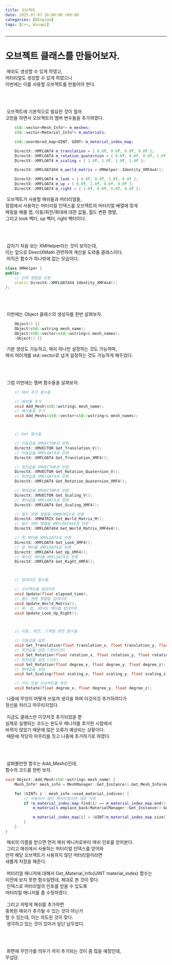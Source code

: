 ```yaml
---
title: 오브젝트
date: 2025-07-07 16:00:00 +09:00
categories: [BEngine]
tags: [C++, Winapi]
---
```


---
# 오브젝트 클래스를 만들어보자.
&nbsp;매쉬도 생성할 수 있게 하였고,<br>
머터리얼도 생성할 수 있게 하였으니<br>
이번에는 이를 사용할 오브젝트를 만들어야 한다.

<br><br><br>&nbsp;오브젝트에 기본적으로 필요한 것이 뭘까<br>
고민을 하면서 오브젝트의 멤버 변수들을 추가하였다.

```cpp
	std::vector<Mesh_Info*> m_meshes;
	std::vector<Material_Info*> m_materials;

	std::unordered_map<UINT, UINT> m_material_index_map;

	DirectX::XMFLOAT4 m_translation = { 0.0f, 0.0f, 0.0f, 0.0f };
	DirectX::XMFLOAT4 m_rotation_quaternion = { 0.0f, 0.0f, 0.0f, 1.0f };
	DirectX::XMFLOAT4 m_scaling = { 1.0f, 1.0f, 1.0f, 1.0f };

	DirectX::XMFLOAT4X4 m_world_matrix = XMHelper::Identity_XMF4x4();

	DirectX::XMFLOAT4 m_look = { 0.0f, 0.0f, 1.0f, 0.0f };
	DirectX::XMFLOAT4 m_up = { 0.0f, 1.0f, 0.0f, 0.0f };
	DirectX::XMFLOAT4 m_right = { 1.0f, 0.0f, 0.0f, 0.0f };
```

&nbsp;오브젝트가 사용할 매쉬들과 머터리얼들,<br>
정점에서 사용하는 머터리얼 인덱스를 오브젝트의 머터리얼 배열에 맞게<br>
매핑을 해줄 맵, 이동/회전/확대에 대한 값들, 월드 변환 행렬,<br>
그리고 look 벡터, up 벡터, right 벡터이다.

<br><br><br>&nbsp;갑자기 처음 보는 XMHelper라는 것이 보이는데,<br>
이는 앞으로 DirectXMath 관련하여 계산을 도와줄 클래스이다.<br>
&nbsp;아직은 함수가 하나밖에 없는 모습이다.

```cpp
class XMHelper {
public:
	// 단위 행렬을 반환
	static DirectX::XMFLOAT4X4 Identity_XMF4x4();
};
```

<br><br><br>&nbsp;이번에는 Object 클래스의 생성자를 한번 살펴보자.

```cpp
	Object() {}
	Object(std::wstring mesh_name);
	Object(std::vector<std::wstring>& mesh_names);
	~Object() {}
```

&nbsp;기본 생성도 가능하고, 매쉬 하나만 설정하는 것도 가능하며,<br>
매쉬 여러개를 std::vector로 넘겨 설정하는 것도 가능하게 해두었다.

<br><br><br>&nbsp;그럼 이번에는 멤버 함수들을 살펴보자.

```cpp
	// 매쉬 추가 함수들

	// 매쉬를 추가
	void Add_Mesh(std::wstring& mesh_name);
	// 매쉬들을 추가
	void Add_Meshs(std::vector<std::wstring>& mesh_names);



	// Get 함수들

	// 이동값을 XMVECTOR로 반환
	DirectX::XMVECTOR Get_Translation_V();
	// 이동값을 XMFLOAT4로 반환
	DirectX::XMFLOAT4 Get_Translation_XMF4();

	// 회전값을 XMVECTOR로 반환
	DirectX::XMVECTOR Get_Rotation_Quaternion_V();
	// 회전값을 XMFLOAT4로 반환
	DirectX::XMFLOAT4 Get_Rotation_Quaternion_XMF4();

	// 확대값을 XMVECTOR로 반환
	DirectX::XMVECTOR Get_Scaling_V();
	// 확대값을 XMFLOAT4로 반환
	DirectX::XMFLOAT4 Get_Scaling_XMF4();

	// 월드 변환 행렬을 XMMATRIX로 반환
	DirectX::XMMATRIX Get_World_Matrix_M();
	// 월드 변환 행렬을 XMFLOAT4X4로 반환
	DirectX::XMFLOAT4X4 Get_World_Matrix_XMF4x4();

	// 룩 벡터를 XMFLOAT4로 반환
	DirectX::XMFLOAT4 Get_Look_XMF4();
	// 업 벡터를 XMFLOAT4로 반환
	DirectX::XMFLOAT4 Get_Up_XMF4();
	// 롸이트 벡터를 XMFLOAT4로 반환
	DirectX::XMFLOAT4 Get_Right_XMF4();



	// 업데이트 함수들

	// 오브젝트를 업데이트
	void Update(float elapsed_time);
	// 월드 변환 행렬을 업데이트
	void Update_World_Matrix();
	// 룩, 업, 롸이트 벡터를 업데이트
	void Update_Look_Up_Right();



	// 이동, 회전, 스케일 관련 함수들

	// 이동값을 설정
	void Set_Translation(float translation_x, float translation_y, float translation_z);
	// 회전값을 설정 (쿼터니언)
	void Set_Rotation(float rotation_x, float rotation_y, float rotation_z, float rotation_w);
	// 회전값을 설정 (각도)
	void Set_Rotation(float degree_x, float degree_y, float degree_z);
	// 확대값을 설정
	void Set_Scaling(float scaling_x, float scaling_y, float scaling_z);

	// 각도 만큼 오브젝트를 회전
	void Rotate(float degree_x, float degree_y, float degree_z);
```

&nbsp;나중에 무엇이 어떻게 쓰일까 생각을 하며 이것저것 추가하려다가<br>
정신을 차리고 마무리지었다.<br>
<br>&nbsp;지금도 클래스만 이것저것 추가되었을 뿐<br>
실제로 실행되는 코드는 윈도우 매니저를 추가한 시점에서<br>
바뀌지 않았기 때문에 많은 오류가 예상되는 상황이다.<br>
&nbsp;때문에 적당히 마무리를 짓고 나중에 추가하기로 하였다.

<br><br><br>&nbsp;살펴볼만한 함수는 Add_Mesh()인데,<br>
함수의 코드를 한번 보자.

```cpp
void Object::Add_Mesh(std::wstring& mesh_name) {
	Mesh_Info* mesh_info = MeshManager::Get_Instance().Get_Mesh_Info(mesh_name);

	for (UINT& i : mesh_info->used_material_indices) {
		// 사용하지 않던 머터리얼이면 새로 저장
		if (m_material_index_map.find(i) == m_material_index_map.end()) {
			m_materials.emplace_back(MaterialManager::Get_Instance().Get_Material_Info(i));

			m_material_index_map[i] = (UINT)m_material_index_map.size();
		}
	}
}
```

&nbsp;매쉬의 이름을 받으면 먼저 매쉬 매니저로부터 매쉬 인포를 얻어본다.<br>
&nbsp;그리고 매쉬에서 사용하는 머터리얼 인덱스를 얻어와<br>
만약 해당 오브젝트가 사용하지 않던 머터리얼이라면<br>
새롭게 저장을 해준다.<br>
<br>&nbsp;머터리얼 매니저에 대해서 Get_Material_Info(UINT material_index) 함수는<br>
이전에 보지 못한 함수일텐데, 제대로 본 것이 맞다.<br>
&nbsp;인덱스로 머터리얼의 인포를 얻을 수 있도록<br>
머터리얼 매니저를 좀 수정하였다.<br>
<br>&nbsp;그리고 저렇게 매쉬를 추가하면<br>
중복된 매쉬가 추가될 수 있는 것이 아닌가<br>
할 수 있는데, 이는 의도된 것이 맞다.<br>
&nbsp;생각하고 있는 것이 있어서 일단 납두었다.

<br><br><br>&nbsp;화면에 무언가를 띄우기 까지 추가되는 것이 좀 많을 예정인데,<br>
무섭당.
